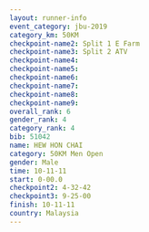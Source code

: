 ```yaml
---
layout: runner-info 
event_category: jbu-2019 
category_km: 50KM 
checkpoint-name2: Split 1 E Farm 
checkpoint-name3: Split 2 ATV 
checkpoint-name4: 
checkpoint-name5: 
checkpoint-name6: 
checkpoint-name7: 
checkpoint-name8: 
checkpoint-name9: 
overall_rank: 6
gender_rank: 4
category_rank: 4
bib: 51042
name: HEW HON CHAI
category: 50KM Men Open
gender: Male
time: 10-11-11
start: 0-00.0
checkpoint2: 4-32-42
checkpoint3: 9-25-00
finish: 10-11-11
country: Malaysia
---
```

